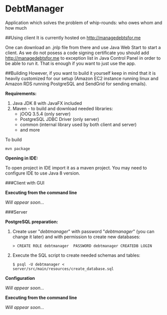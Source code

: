 # DebtManager
Application which solves the problem of whip-rounds: who owes whom and how much

##Using client
It is currently hosted on http://managedebtsfor.me

One can download an .jnlp file from there and use Java Web Start to start a client.
As we do not posess a code signing certificate you should add http://managedebtsfor.me to exception list in Java Control Panel
in order to be able to run it. That is enough if you want to just use the app.

##Building
However, if you want to build it yourself keep in mind that it is heavily customized for our setup
(Amazon EC2 instance running linux and Amazon RDS running PostgreSQL and SendGrid for sending emails).


**Requirements:**

1. Java JDK 8 with JavaFX included
3. Maven - to build and download needed libraries:
   * jOOQ 3.5.4 (only server)
   * PostgreSQL JDBC Driver (only server)
   * common (internal library used by both client and server)
   * and more

To build

    mvn package


**Opening in IDE:**

To open project in IDE import it as a maven project. 
You may need to configure IDE to use Java 8 version.


###Client with GUI

**Executing from the command line**

*Will appear soon...*

###Server

**PostgreSQL preparation:**

1. Create user "*debtmanager*" with password "*debtmanager*" (you can change it later) and with permission to create new databases:
   
   `> CREATE ROLE debtmanager  PASSWORD debtmanager CREATEDB LOGIN`

2. Execute the SQL script to create needed schemas and tables:

   `$ psql -U debtmanager < server/src/main/resources/create_database.sql`

**Configuration**

*Will appear soon...*

**Executing from the command line**

*Will appear soon...*




